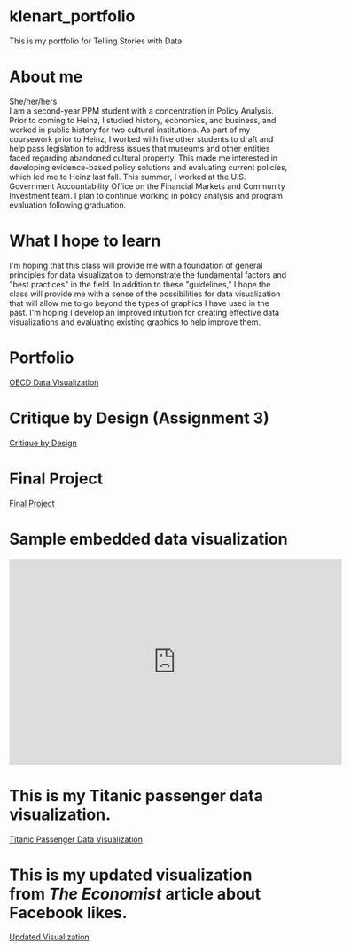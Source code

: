 # klenart_portfolio
This is my portfolio for Telling Stories with Data.

# About me
She/her/hers  
I am a second-year PPM student with a concentration in Policy Analysis. Prior to coming to Heinz, I studied history, economics, and business, and worked in public history for two cultural institutions. As part of my coursework prior to Heinz, I worked with five other students to draft and help pass legislation to address issues that museums and other entities faced regarding abandoned cultural property. This made me interested in developing evidence-based policy solutions and evaluating current policies, which led me to Heinz last fall. This summer, I worked at the U.S. Government Accountability Office on the Financial Markets and Community Investment team. I plan to continue working in policy analysis and program evaluation following graduation.

# What I hope to learn
I'm hoping that this class will provide me with a foundation of general principles for data visualization to demonstrate the fundamental factors and "best practices" in the field. In addition to these "guidelines," I hope the class will provide me with a sense of the possibilities for data visualization that will allow me to go beyond the types of graphics I have used in the past. I'm hoping I develop an improved intuition for creating effective data visualizations and evaluating existing graphics to help improve them.

# Portfolio
[OECD Data Visualization](https://klenartcmu.github.io/klenart_portfolio/dataviz2)

# Critique by Design (Assignment 3)
[Critique by Design](https://klenartcmu.github.io/klenart_portfolio/assignment3)

# Final Project
[Final Project](https://klenartcmu.github.io/klenart_portfolio/finalproject)<br/>

# Sample embedded data visualization
<iframe width="600" height="371" seamless frameborder="0" scrolling="no" src="https://docs.google.com/spreadsheets/d/e/2PACX-1vR1sQPq50HfKYl4XcBCq6-Pf3O9C3EhZh_DdQcLqLMfKrxeBg69PFTXeYL73joodgdtRSKYO_k9AUHv/pubchart?oid=1946330430&amp;format=interactive"></iframe>

# This is my Titanic passenger data visualization.
[Titanic Passenger Data Visualization](https://klenartcmu.github.io/klenart_portfolio/titanic_survivors)

# This is my updated visualization from _The Economist_ article about Facebook likes.
[Updated Visualization](https://klenartcmu.github.io/klenart_portfolio/facebook_likes)
